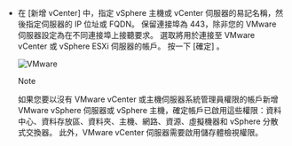 * 在 [新增 vCenter] 中，指定 vSphere 主機或 vCenter 伺服器的易記名稱，然後指定伺服器的 IP 位址或 FQDN。 保留連接埠為 443，除非您的 VMware 伺服器設定為在不同連接埠上接聽要求。 選取將用於連接至 VMware vCenter 或 vSphere ESXi 伺服器的帳戶。 按一下 [確定] 。

    ![VMware](./media/site-recovery-add-vcenter/vmware-server.png)

   > [!NOTE]
   > 如果您要以沒有 VMware vCenter 或主機伺服器系統管理員權限的帳戶新增 VMware vSphere 伺服器或 vSphere 主機，確定帳戶已啟用這些權限：資料中心、資料存放區、資料夾、主機、網路、資源、虛擬機器和 vSphere 分散式交換器。 此外，VMware vCenter 伺服器需要啟用儲存體檢視權限。
